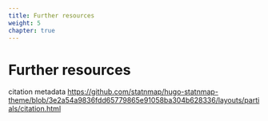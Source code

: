 ```yaml
---
title: Further resources
weight: 5
chapter: true
---
```


# Further resources

citation metadata https://github.com/statnmap/hugo-statnmap-theme/blob/3e2a54a9836fdd65779865e91058ba304b628336/layouts/partials/citation.html